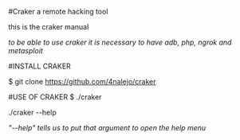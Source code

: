 #Craker a remote hacking tool

this is the craker manual


*to be able to use craker it is necessary to have adb, php, ngrok and metasploit*



#INSTALL CRAKER

$ git clone https://github.com/4nalejo/craker

#USE OF CRAKER
$ ./craker 

./craker --help

*"--help" tells us to put that argument to open the help menu*
